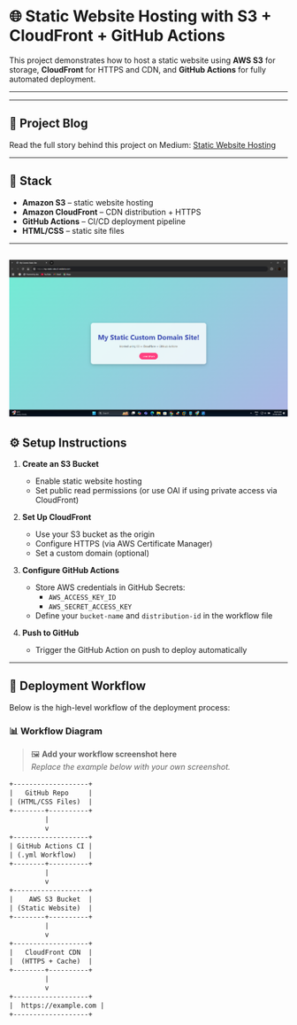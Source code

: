 # 🌐 Static Website Hosting with S3 + CloudFront + GitHub Actions

This project demonstrates how to host a static website using **AWS S3** for storage, **CloudFront** for HTTPS and CDN, and **GitHub Actions** for fully automated deployment.

---
---

## 📖 Project Blog

Read the full story behind this project on Medium: [Static Website Hosting](https://medium.com/@vibhavakrishna999/host-a-static-website-with-s3-cloudfront-github-actions-free-scalable-secure-32ad401df975)


---

## 🚀 Stack

- **Amazon S3** – static website hosting
- **Amazon CloudFront** – CDN distribution + HTTPS
- **GitHub Actions** – CI/CD deployment pipeline
- **HTML/CSS** – static site files

---
![Website](screenshots/s1.png)
---

## ⚙️ Setup Instructions

1. **Create an S3 Bucket**
   - Enable static website hosting
   - Set public read permissions (or use OAI if using private access via CloudFront)

2. **Set Up CloudFront**
   - Use your S3 bucket as the origin
   - Configure HTTPS (via AWS Certificate Manager)
   - Set a custom domain (optional)

3. **Configure GitHub Actions**
   - Store AWS credentials in GitHub Secrets:
     - `AWS_ACCESS_KEY_ID`
     - `AWS_SECRET_ACCESS_KEY`
   - Define your `bucket-name` and `distribution-id` in the workflow file

4. **Push to GitHub**
   - Trigger the GitHub Action on push to deploy automatically

---

## 🔁 Deployment Workflow

Below is the high-level workflow of the deployment process:

### 📊 Workflow Diagram

> 🖼️ **Add your workflow screenshot here**  
> _Replace the example below with your own screenshot._



```text
+-------------------+
|   GitHub Repo     |
| (HTML/CSS Files)  |
+--------+----------+
         |
         v
+-------------------+
| GitHub Actions CI |
| (.yml Workflow)   |
+--------+----------+
         |
         v
+-------------------+
|    AWS S3 Bucket  |
| (Static Website)  |
+--------+----------+
         |
         v
+-------------------+
|   CloudFront CDN  |
|  (HTTPS + Cache)  |
+--------+----------+
         |
         v
+-------------------+
|  https://example.com |
+-------------------+


